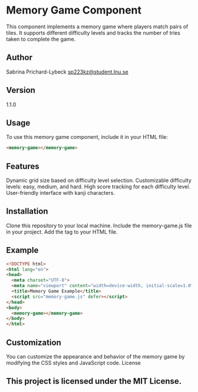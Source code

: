 # Memory Game Component

This component implements a memory game where players match pairs of tiles. It supports different difficulty levels and tracks the number of tries taken to complete the game.

## Author

Sabrina Prichard-Lybeck <sp223kz@student.lnu.se>

## Version

1.1.0

## Usage

To use this memory game component, include it in your HTML file:

```html
<memory-game></memory-game>
```

## Features

Dynamic grid size based on difficulty level selection.
Customizable difficulty levels: easy, medium, and hard.
High score tracking for each difficulty level.
User-friendly interface with kanji characters.

## Installation

Clone this repository to your local machine.
Include the memory-game.js file in your project.
Add the <memory-game></memory-game> tag to your HTML file.

## Example

```html
<!DOCTYPE html>
<html lang="en">
<head>
  <meta charset="UTF-8">
  <meta name="viewport" content="width=device-width, initial-scale=1.0">
  <title>Memory Game Example</title>
  <script src="memory-game.js" defer></script>
</head>
<body>
  <memory-game></memory-game>
</body>
</html>
```

## Customization

You can customize the appearance and behavior of the memory game by modifying the CSS styles and JavaScript code.
License

## This project is licensed under the MIT License.
